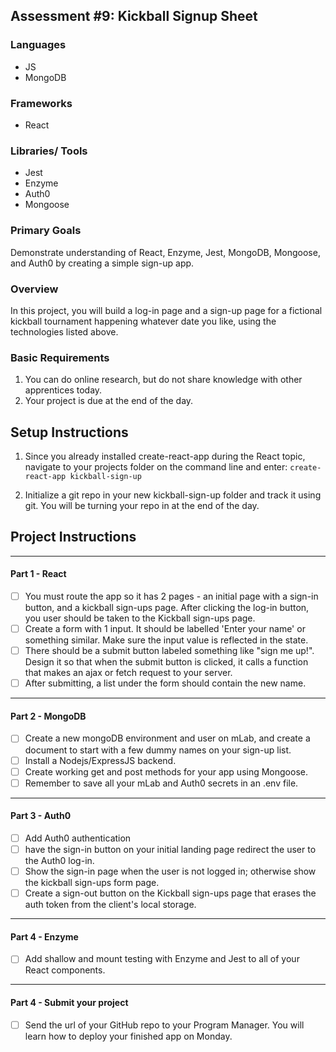 ## Assessment #9: Kickball Signup Sheet

### Languages
- JS
- MongoDB

### Frameworks
- React

### Libraries/ Tools
- Jest
- Enzyme
- Auth0
- Mongoose

### Primary Goals
Demonstrate understanding of React, Enzyme, Jest, MongoDB, Mongoose, and Auth0 by creating a simple sign-up app.

### Overview
In this project, you will build a log-in page and a sign-up page for a fictional kickball tournament happening whatever date you like, using the technologies listed above.

### Basic Requirements
1. You can do online research, but do not share knowledge with other apprentices today.
2. Your project is due at the end of the day.

## Setup Instructions

1. Since you already installed create-react-app during the React topic, navigate to your projects folder on the command line and enter:
```create-react-app kickball-sign-up```

2. Initialize a git repo in your new  kickball-sign-up folder and track it using git.  You will be turning your repo in at the end of the day.

## Project Instructions

-----

#### Part 1 - React

- [ ] You must route the app so it has 2 pages - an initial page with a sign-in button, and a kickball sign-ups page. After clicking the log-in button, you user should be taken to the Kickball sign-ups page.
- [ ] Create a form with 1 input. It should be labelled 'Enter your name' or something similar. Make sure the input value is reflected in the state.
- [ ] There should be a submit button labeled something like "sign me up!".  Design it so that when the submit button is clicked, it calls a function that makes an ajax or fetch request to your server.
- [ ] After submitting, a list under the form should contain the new name.

-----

#### Part 2 - MongoDB

- [ ] Create a new mongoDB environment and user on mLab, and create a document to start with a few dummy names on your sign-up list.
- [ ] Install a Nodejs/ExpressJS backend.
- [ ] Create working get and post methods for your app using Mongoose.
- [ ] Remember to save all your mLab and Auth0 secrets in an .env file.

-----

#### Part 3 - Auth0

- [ ] Add Auth0 authentication
- [ ] have the sign-in button on your initial landing page redirect the user to the Auth0 log-in.
- [ ] Show the sign-in page when the user is not logged in; otherwise show the kickball sign-ups form page.
- [ ] Create a sign-out button on the Kickball sign-ups page that erases the auth token from the client's local storage.

-----

#### Part 4 - Enzyme
- [ ] Add shallow and mount testing with Enzyme and Jest to all of your React components.

-----

#### Part 4 - Submit your project
- [ ] Send the url of your GitHub repo to your Program Manager. You will learn how to deploy your finished app on Monday.


